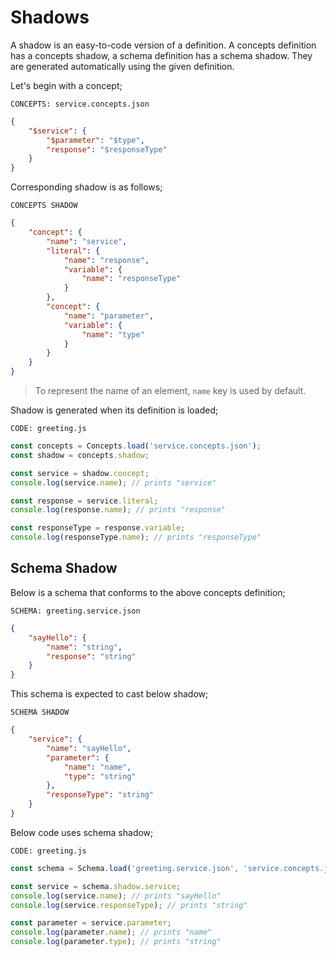 # Shadows

A shadow is an easy-to-code version of a definition. A concepts definition has a
concepts shadow, a schema definition has a schema shadow. They are generated
automatically using the given definition.

Let's begin with a concept;

`CONCEPTS: service.concepts.json`

```json
{
    "$service": {
        "$parameter": "$type",
        "response": "$responseType"
    }
}
```

Corresponding shadow is as follows;

`CONCEPTS SHADOW`

```json
{
    "concept": {
        "name": "service",
        "literal": {
            "name": "response",
            "variable": {
                "name": "responseType"
            }
        },
        "concept": { 
            "name": "parameter",
            "variable": {
                "name": "type"
            }
        }
    }
}
```

> To represent the name of an element, `name` key is used by default.

Shadow is generated when its definition is loaded;

`CODE: greeting.js`

```javascript
const concepts = Concepts.load('service.concepts.json');
const shadow = concepts.shadow;

const service = shadow.concept;
console.log(service.name); // prints "service"

const response = service.literal;
console.log(response.name); // prints "response"

const responseType = response.variable;
console.log(responseType.name); // prints "responseType"
```

## Schema Shadow

Below is a schema that conforms to the above concepts definition;

`SCHEMA: greeting.service.json`

```json
{
    "sayHello": {
        "name": "string",
        "response": "string"
    }
}
```

This schema is expected to cast below shadow;

`SCHEMA SHADOW`

```json
{
    "service": {
        "name": "sayHello",
        "parameter": {
            "name": "name",
            "type": "string"
        },
        "responseType": "string"
    }
}
```

Below code uses schema shadow;

`CODE: greeting.js`

```javascript
const schema = Schema.load('greeting.service.json', 'service.concepts.json');

const service = schema.shadow.service;
console.log(service.name); // prints "sayHello"
console.log(service.responseType); // prints "string"

const parameter = service.parameter;
console.log(parameter.name); // prints "name"
console.log(parameter.type); // prints "string"
```
